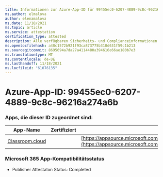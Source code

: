 ```yaml
---
title: Informationen zur Azure-App-ID für 99455ec0-6207-4889-9c8c-96216a274a6b
ms.author: elmalova
author: elenamalova
ms.date: 11/18/2021
ms.topic: article
ms.service: attestation
certification_type: attested
description: Alle verfügbaren Sicherheits- und Complianceinformationen für 99455ec0-6207-4889-9c8c-96216a274a6b.
ms.openlocfilehash: a48c1572b921f93ca873775b310d631f59c1b213
ms.sourcegitcommit: 8695694a7da27a4114480a394616e66ae180b7e3
ms.translationtype: MT
ms.contentlocale: de-DE
ms.lasthandoff: 11/18/2021
ms.locfileid: "61076135"
---
```

# <a name="azure-app-id-99455ec0-6207-4889-9c8c-96216a274a6b"></a>Azure-App-ID: 99455ec0-6207-4889-9c8c-96216a274a6b


### <a name="apps-associated-with-this-id"></a>Apps, die dieser ID zugeordnet sind:
| **App-Name** | **Zertifiziert** | **Ansicht in AppSource** |
|--------------|---------------|-----------------------|
| [Classroom.cloud](https://docs.microsoft.com/microsoft-365-app-certification/forward/netsupportltd1595255396224.classroom_cloud) |  | [https://appsource.microsoft.com/product/office/netsupportltd1595255396224.classroom_cloud](https://appsource.microsoft.com/product/office/netsupportltd1595255396224.classroom_cloud) |

### <a name="microsoft-365-app-compliance-status"></a>Microsoft 365 App-Kompatibilitätsstatus
- Publisher Attestaton Status: Completed

